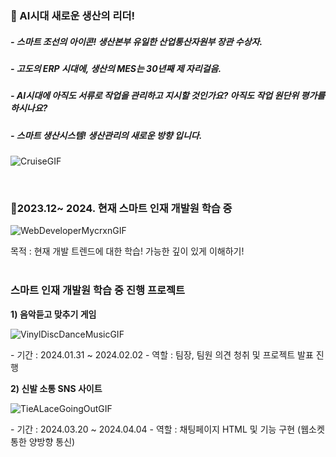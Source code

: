 <h3> 👑 AI시대 새로운 생산의 리더!</h3> 

<h5>- 스마트 조선의 아이콘! 생산본부 유일한 산업통산자원부 장관 수상자.</h5>
<h5>- 고도의 ERP 시대에, 생산의 MES는 30년째 제 자리걸음.</h5>
<h5>- AI시대에 아직도 서류로 작업을 관리하고 지시할 것인가요? 아직도 작업 원단위 평가를 하시나요?</h5>
<h5>- 스마트 생산시스템! 생산관리의 새로운 방향 입니다.</h5>

![CruiseGIF](https://github.com/SaveJobs/SaveJobs/assets/157660768/250e7304-755b-48a2-8682-ec4831874c8d)

<br><h3> 🤖2023.12~ 2024. 현재  스마트 인재 개발원 학습 중 </h3>

![WebDeveloperMycrxnGIF](https://github.com/SaveJobs/SaveJobs/assets/157660768/674d653f-9cda-4e6e-a17e-9c897accb7b4)

<h7>  목적 : 현재 개발 트렌드에 대한 학습! 가능한 깊이 있게 이해하기!  </h7><br>
<br><h3> 스마트 인재 개발원 학습 중 진행 프로젝트 </h3>
<h7> <strong>1) 음악듣고 맞추기 게임</strong> <h7>

![VinylDiscDanceMusicGIF](https://github.com/SaveJobs/SaveJobs/assets/157660768/4427a480-a41a-489c-9763-3b5444bce8f6)
    
<h7> - 기간 : 2024.01.31 ~ 2024.02.02 </h7>
<h7> - 역할 : 팀장, 팀원 의견 청취 및 프로젝트 발표 진행 </h7><p></p>
<h7> <strong>2) 신발 소통 SNS 사이트</strong> </h7>

![TieALaceGoingOutGIF](https://github.com/SaveJobs/SaveJobs/assets/157660768/35b1f3ef-cf4f-47fb-bcd2-6d919a8e9de7)

<h7> - 기간 : 2024.03.20 ~ 2024.04.04 </h7>
<h7> - 역할 : 채팅페이지 HTML 및 기능 구현 (웹소켓 통한 양방향 통신) </h7>




<!--
**SaveJobs/SaveJobs** is a ✨ _special_ ✨ repository because its `README.md` (this file) appears on your GitHub profile.

Here are some ideas to get you started:

- 🔭 I’m currently working on ...
- 🌱 I’m currently learning ...
- 👯 I’m looking to collaborate on ...
- 🤔 I’m looking for help with ...
- 💬 Ask me about ...
- 📫 How to reach me: ...
- 😄 Pronouns: ...
- ⚡ Fun fact: ...
-->
